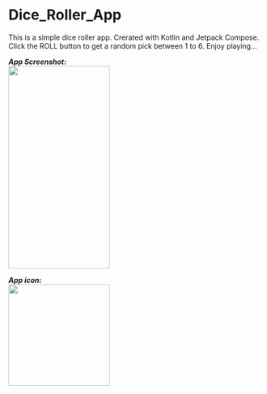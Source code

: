 # Dice_Roller_App
This is a simple dice roller app. Crerated with Kotlin and Jetpack Compose. Click the ROLL button to get a random pick between 1 to 6. 
Enjoy playing...

***App Screenshot:***  
<img src="https://github.com/kausaraahmed/Dice_Roller_App/assets/111121885/c295d719-7558-48c1-88ba-7157b1b9b548" width="200" height="400">    

***App icon:***  
<img src="https://github.com/kausaraahmed/Dice_Roller_App/assets/111121885/57183c28-e5ff-4fc2-a393-bece9352333d.png" width="200" height="200">
